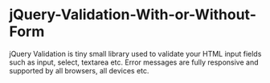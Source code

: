 # jQuery-Validation-With-or-Without-Form
jQuery Validation is tiny small library used to validate your HTML input fields such as input, select, textarea etc. Error messages are fully responsive and supported by all browsers, all devices etc.
